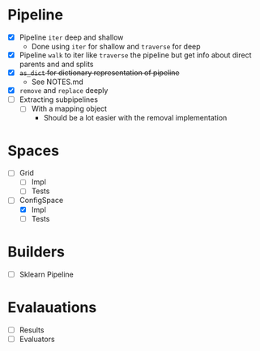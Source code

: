 # Pipeline
- [x] Pipeline `iter` deep and shallow
  * Done using `iter` for shallow and `traverse` for deep
- [x] Pipeline `walk` to iter like `traverse` the pipeline but get info about direct
parents and and splits 
- [x] ~~`as_dict` for dictionary representation of pipeline~~
  * See NOTES.md
- [x] `remove` and `replace` deeply
- [ ] Extracting subpipelines
  - [ ] With a mapping object
    * Should be a lot easier with the removal implementation

# Spaces
- [ ] Grid
  - [ ] Impl
  - [ ] Tests
- [ ] ConfigSpace
  - [x] Impl
  - [ ] Tests

# Builders
- [ ] Sklearn Pipeline

# Evalauations
- [ ] Results
- [ ] Evaluators
